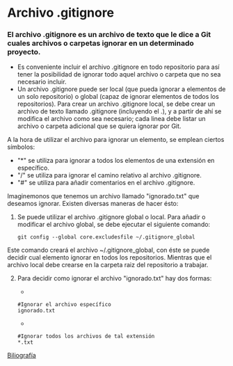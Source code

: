 # Archivo .gitignore
### El archivo .gitignore es un archivo de texto que le dice a Git cuales archivos o carpetas ignorar en un determinado proyecto.
- Es conveniente incluir el archivo .gitignore en todo repositorio para así tener la posibilidad de ignorar todo aquel archivo o carpeta que no sea necesario incluir.
- Un archivo .gitignore puede ser local (que pueda ignorar a elementos de un solo repositorio) o global (capaz de ignorar elementos de todos los repositorios). Para crear un archivo .gitignore local, se debe crear un archivo de texto llamado .gitignore (incluyendo el .), y a partir de ahí se modifica el archivo como sea necesario; cada linea debe listar un archivo o carpeta adicional que se quiera ignorar por Git.

A la hora de utilizar el archivo para ignorar un elemento, se emplean ciertos símbolos:
* "*" se utiliza para ignorar a todos los elementos de una extensión en específico.
* "/" se utiliza para ignorar el camino relativo al archivo .gitignore.
* "#" se utiliza para añadir comentarios en el archivo .gitignore.

Imaginemonos que tenemos un archivo llamado "ignorado.txt" que deseamos ignorar. Existen diversas maneras de hacer ésto:

1. Se puede utilizar el archivo .gitignore global o local. Para añadir o modificar el archivo global, se debe ejecutar el siguiente comando:

	```
	git config --global core.excludesfile ~/.gitignore_global
	```
Este comando creará el archivo ~/.gitignore_global, con éste se puede decidir cual elemento ignorar en todos los repositorios.
Mientras que el archivo local debe crearse en la carpeta raiz del repositorio a trabajar.

2. Para decidir como ignorar el archivo "ignorado.txt" hay dos formas:

	* 
	````
	#Ignorar el archivo específico
	ignorado.txt
	````
	* 
	````
	#Ignorar todos los archivos de tal extensión
	*.txt
	````

[Biliografía](https://www.freecodecamp.org/news/gitignore-what-is-it-and-how-to-add-to-repo/)